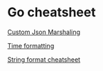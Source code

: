 # Go cheatsheet

[Custom Json Marshaling](http://choly.ca/post/go-json-marshalling/)

[Time formatting](https://yourbasic.org/golang/format-parse-string-time-date-example/)

[String format cheatsheet](https://yourbasic.org/golang/fmt-printf-reference-cheat-sheet/)
